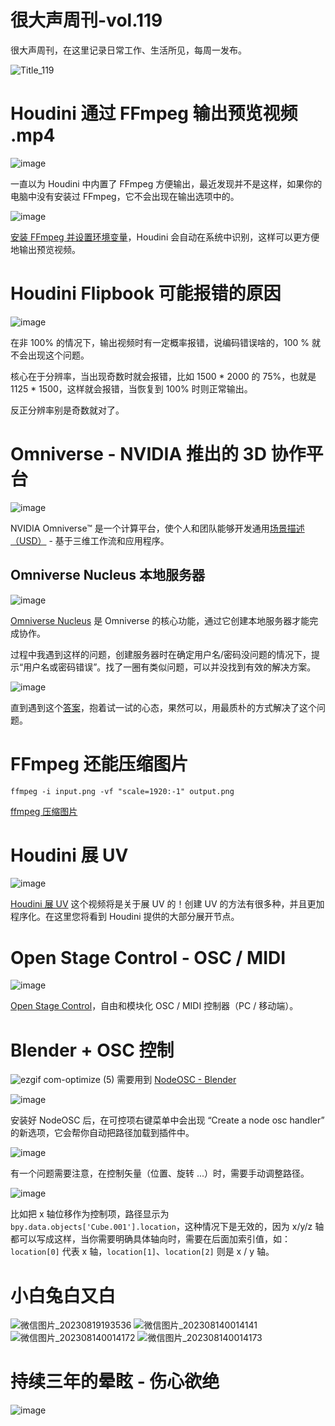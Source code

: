 # 很大声周刊-vol.119
很大声周刊，在这里记录日常工作、生活所见，每周一发布。

![Title_119](https://github.com/hendasheng/HenDaShengWeekly/assets/20842136/3f2e8367-3ff9-4763-ab84-6f9938571fcb)

# Houdini 通过 FFmpeg 输出预览视频 .mp4
![image](https://github.com/hendasheng/HenDaShengWeekly/assets/20842136/796d956e-b7a7-47c5-a7be-ff3c004c14a2)

一直以为 Houdini 中内置了 FFmpeg 方便输出，最近发现并不是这样，如果你的电脑中没有安装过 FFmpeg，它不会出现在输出选项中的。

![image](https://github.com/hendasheng/HenDaShengWeekly/assets/20842136/b9875155-3317-4764-82d0-b0f873e1ee9c)

[安装 FFmpeg 并设置环境变量](https://www.youtube.com/watch?v=PLbijyGIAEo&t=23s)，Houdini 会自动在系统中识别，这样可以更方便地输出预览视频。

# Houdini Flipbook 可能报错的原因
![image](https://github.com/hendasheng/HenDaShengWeekly/assets/20842136/616146ae-5a24-41e0-b5a0-53c1043508e5)

在非 100% 的情况下，输出视频时有一定概率报错，说编码错误啥的，100 % 就不会出现这个问题。

核心在于分辨率，当出现奇数时就会报错，比如 1500 * 2000 的 75%，也就是 1125 * 1500，这样就会报错，当恢复到 100% 时则正常输出。

反正分辨率别是奇数就对了。

# Omniverse - NVIDIA 推出的 3D 协作平台
![image](https://github.com/hendasheng/HenDaShengWeekly/assets/20842136/6b8d453d-31c1-4e4f-a2b5-9ec790329f24)

NVIDIA Omniverse™ 是一个计算平台，使个人和团队能够开发通用[场景描述（USD）](https://www.nvidia.cn/omniverse/usd/) - 基于三维工作流和应用程序。

## Omniverse Nucleus 本地服务器
![image](https://github.com/hendasheng/HenDaShengWeekly/assets/20842136/32e83df4-6d1f-4a37-93ce-0fbdd7b64d7f)

[Omniverse Nucleus](https://docs.omniverse.nvidia.com/nucleus/latest/index.html) 是 Omniverse 的核心功能，通过它创建本地服务器才能完成协作。

过程中我遇到这样的问题，创建服务器时在确定用户名/密码没问题的情况下，提示“用户名或密码错误”。找了一圈有类似问题，可以并没找到有效的解决方案。

![image](https://github.com/hendasheng/HenDaShengWeekly/assets/20842136/583a0112-fdd3-457d-9be5-aa8d2946f0b0)

直到遇到这个[答案](https://forums.developer.nvidia.com/t/cant-login-in-localhost-3009/165766/2#:~:text=%E6%AD%A4%E5%A4%96%EF%BC%8C%E4%BD%9C%E4%B8%BA%E9%AA%8C%E8%AF%81%E7%99%BB%E5%BD%95%E5%8A%9F%E8%83%BD%E6%98%AF%E5%90%A6%E6%AD%A3%E5%B8%B8%E5%B7%A5%E4%BD%9C%E7%9A%84%E6%95%85%E9%9A%9C%E6%8E%92%E9%99%A4%E6%AD%A5%E9%AA%A4%EF%BC%8C%E6%82%A8%E5%8F%AF%E4%BB%A5%E5%B0%9D%E8%AF%95%E4%BD%BF%E7%94%A8%20admin/admin%20%E4%BD%9C%E4%B8%BA%E7%94%A8%E6%88%B7/%E5%AF%86%E7%A0%81%E3%80%82)，抱着试一试的心态，果然可以，用最质朴的方式解决了这个问题。

# FFmpeg 还能压缩图片
`ffmpeg -i input.png -vf "scale=1920:-1" output.png`

[ffmpeg 压缩图片](https://juejin.cn/s/ffmpeg%20%E5%8E%8B%E7%BC%A9%E5%9B%BE%E7%89%87%E5%A4%A7%E5%B0%8F)

# Houdini 展 UV
![image](https://github.com/hendasheng/HenDaShengWeekly/assets/20842136/1c3a6900-d2d2-4b8e-b80e-361d21980bc3)

[Houdini 展 UV](https://www.youtube.com/watch?v=VNX9Qf6a5hs&t=14s)
这个视频将是关于展 UV 的！创建 UV 的方法有很多种，并且更加程序化。在这里您将看到 Houdini 提供的大部分展开节点。

# Open Stage Control - OSC / MIDI
![image](https://github.com/hendasheng/HenDaShengWeekly/assets/20842136/3d4a4570-7f94-4416-aefd-2f6ac41ef47a)

[Open Stage Control](http://openstagecontrol.ammd.net/docs/getting-started/introduction/#overview)，自由和模块化 OSC / MIDI 控制器（PC / 移动端）。

# Blender + OSC 控制
![ezgif com-optimize (5)](https://github.com/hendasheng/HenDaShengWeekly/assets/20842136/b5e6c431-ae08-483c-a182-aa453864c810)
需要用到 [NodeOSC - Blender](https://github.com/maybites/blender.NodeOSC)

![image](https://github.com/hendasheng/HenDaShengWeekly/assets/20842136/6ba0d8c2-2818-43ea-a099-4070c24ee369)

安装好 NodeOSC 后，在可控项右键菜单中会出现 “Create a node osc handler” 的新选项，它会帮你自动把路径加载到插件中。

![image](https://github.com/hendasheng/HenDaShengWeekly/assets/20842136/84e41dcc-faba-4e3f-af23-1363c27b0bb6)

有一个问题需要注意，在控制矢量（位置、旋转 ...）时，需要手动调整路径。

![image](https://github.com/hendasheng/HenDaShengWeekly/assets/20842136/ee140b0a-fa7d-46ac-80fc-a4c67887c013)

比如把 x 轴位移作为控制项，路径显示为 `bpy.data.objects['Cube.001'].location`，这种情况下是无效的，因为 x/y/z 轴都可以写成这样，当你需要明确具体轴向时，需要在后面加索引值，如： `location[0]` 代表 x 轴，`location[1]`、`location[2]` 则是 x / y 轴。

# 小白兔白又白
![微信图片_20230819193536](https://github.com/hendasheng/HenDaShengWeekly/assets/20842136/2ad4abeb-9979-493b-9d30-95a720f03b25)
![微信图片_202308140014141](https://github.com/hendasheng/HenDaShengWeekly/assets/20842136/9c17fe5f-a024-4dbc-9aae-f7b86734b3a6)
![微信图片_202308140014172](https://github.com/hendasheng/HenDaShengWeekly/assets/20842136/933dd5b6-e0f7-4fe9-96b3-bb4548a4fa44)
![微信图片_202308140014173](https://github.com/hendasheng/HenDaShengWeekly/assets/20842136/39878f32-c1ca-4d6e-8a0c-c6e7d89141df)

# 持续三年的晕眩 - 伤心欲绝
![image](https://github.com/hendasheng/HenDaShengWeekly/assets/20842136/313c570b-8658-4e54-b708-5e75b86b97ce)
